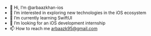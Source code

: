 - 👋 Hi, I’m @arbaazkhan-ios
- 👀 I’m interested in exploring new technologies in the iOS ecosystem
- 🌱 I’m currently learning SwiftUI
- 💞️ I’m looking for an iOS development internship
- 📫 How to reach me arbaazk95@gmail.com


<!---
arbaazkhan-ios/arbaazkhan-ios is a ✨ special ✨ repository because its `README.md` (this file) appears on your GitHub profile.
You can click the Preview link to take a look at your changes.
--->
